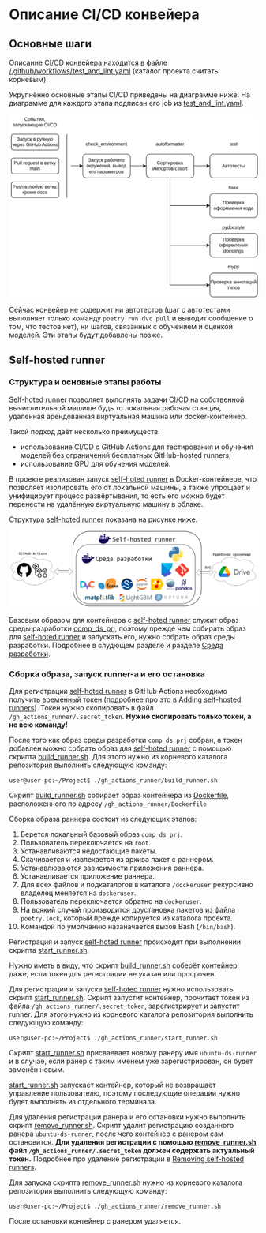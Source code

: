 # Описание CI/CD конвейера

## Основные шаги

Описание CI/CD конвейера находится в файле
[/.github/workflows/test_and_lint.yaml](.github/workflows/test_and_lint.yaml)
(каталог проекта считать корневым).

Укрупнённо основные этапы CI/CD приведены на диаграмме ниже. На диаграмме для
каждого этапа подписан его job из
[test_and_lint.yaml](/.github/workflows/test_and_lint.yaml).

![Этапы ci/cd](/docs/figures/cicd_stages.svg)

Сейчас конвейер не содержит ни автотестов (шаг с автотестами выполняет только
команду `poetry run dvc pull` и выводит сообщение о том, что тестов нет), ни
шагов, связанных с обучением и оценкой моделей. Эти этапы будут добавлены позже.

## Self-hosted runner

### Структура и основные этапы работы

[Self-hoted runner](https://docs.github.com/en/actions/hosting-your-own-runners/managing-self-hosted-runners/about-self-hosted-runners)
позволяет выполнять задачи CI/CD на собственной вычислительной машише будь то
локальная рабочая станция, удалённая арендованная виртуальная машина или
docker-контейнер.

Такой подход даёт несколько преимуществ:

- использование CI/CD с GitHub Actions для тестирования
и обучения моделей без ограничений бесплатных GitHub-hosted
runners;
- использование GPU для обучения моделей.

В проекте реализован запуск
[self-hoted runner](https://docs.github.com/en/actions/hosting-your-own-runners/managing-self-hosted-runners/about-self-hosted-runners)
в Docker-контейнере, что позволяет изолировать его от локальной машины, а также
упрощает и унифицирует процесс развёртывания, то есть его можно будет перенести
на удалённую виртуальную машину в облаке.

Структура
[self-hoted runner](https://docs.github.com/en/actions/hosting-your-own-runners/managing-self-hosted-runners/about-self-hosted-runners)
показана на рисунке ниже.

![Структура self-hosted runner](/docs/figures/self-hosted_runner_container.svg)

Базовым образом для контейнера с
[self-hoted runner](https://docs.github.com/en/actions/hosting-your-own-runners/managing-self-hosted-runners/about-self-hosted-runners)
служит образ среды разработки [comp_ds_prj](/docs/development_environment.md),
поэтому прежде чем собирать образ для
[self-hoted runner](https://docs.github.com/en/actions/hosting-your-own-runners/managing-self-hosted-runners/about-self-hosted-runners)
и запускать его, нужно собрать образ среды разработки.
Подробнее в слудющем разделе и разделе
[Среда разработки](/docs/development_environment.md).

### Сборка образа, запуск runner-а и его остановка

Для регистрации
[self-hoted runner](https://docs.github.com/en/actions/hosting-your-own-runners/managing-self-hosted-runners/about-self-hosted-runners)
в GitHub Actions необходимо получить временный токен (подробнее про это в
[Adding self-hosted runners](https://docs.github.com/en/actions/hosting-your-own-runners/managing-self-hosted-runners/adding-self-hosted-runners)). Токен нужно
скопировать в файл `/gh_actions_runner/.secret_token`.
**Нужно скопировать только токен, а не всю команду!**

После того как образ среды разработки `comp_ds_prj` собран, а токен добавлен
можно собрать образ для
[self-hoted runner](https://docs.github.com/en/actions/hosting-your-own-runners/managing-self-hosted-runners/about-self-hosted-runners)
с помощью скрипта [build_runner.sh](/gh_actions_runner/build_runner.sh).
Для этого нужно из корневого каталога репозитория выполнить следующую команду:

```shell
user@user-pc:~/Project$ ./gh_actions_runner/build_runner.sh
```

Скрипт [build_runner.sh](/gh_actions_runner/build_runner.sh) собирает образ
контейнера из [Dockerfile](/gh_actions_runner/Dockerfile), расположенного по
адресу `/gh_actions_runner/Dockerfile`

Сборка образа раннера состоит из следующих этапов:

1. Берется локальный базовый образ `comp_ds_prj`.
2. Пользователь переключается на `root`.
3. Устанавливаются недостающие пакеты.
4. Скачивается и извлекается из архива пакет с раннером.
5. Устанавлюваются зависимости приложения раннера.
6. Устанавливается приложение раннера.
7. Для всех файлов и подкаталогов в каталоге `/dockeruser` рекурсивно
владелец меняется на `dockeruser`.
8. Пользователь переключается обратно на `dockeruser`.
9. На всякий случай производится доустановка пакетов из файла `poetry.lock`,
который прежде копируется из каталога проекта.
10. Командой по умолчанию назаначается вызов Bash (`/bin/bash`).

Регистрация и запуск 
[self-hoted runner](https://docs.github.com/en/actions/hosting-your-own-runners/managing-self-hosted-runners/about-self-hosted-runners)
происходят при выполнении скрипта
[start_runner.sh](/gh_actions_runner/start_runner.sh).

Нужно иметь в виду, что скрипт
[build_runner.sh](/gh_actions_runner/build_runner.sh) соберёт контейнер даже,
если токен для регистрации не указан или просрочен.

Для регистрации и запуска
[self-hoted runner](https://docs.github.com/en/actions/hosting-your-own-runners/managing-self-hosted-runners/about-self-hosted-runners)
нужно использовать скрипт [start_runner.sh](/gh_actions_runner/start_runner.sh).
Скрипт запустит контейнер, прочитает токен из файла
`/gh_actions_runner/.secret_token`, зарегистрирует и запустит runner.
Для этого нужно из корневого каталога репозитория выполнить следующую команду:

```shell
user@user-pc:~/Project$ ./gh_actions_runner/start_runner.sh
```

Скрипт [start_runner.sh](/gh_actions_runner/start_runner.sh) присваевает новому
ранеру имя `ubuntu-ds-runner` и в случае, если ранер с таким именем уже
зарегистрирован, он будет заменён новым.

[start_runner.sh](/gh_actions_runner/start_runner.sh) запускает контейнер,
который не возвращает управление пользователю, поэтому последующие операции
нужно будет выполнять из отдельного терминала.

Для удаления регистрации ранера и его остановки нужно выполнить скрипт
[remove_runner.sh](/gh_actions_runner/remove_runner.sh). Скрипт удалит
регистрацию созданного ранера `ubuntu-ds-runner`, после чего контейнер с
ранером сам остановится. **Для удаления регистрации с помощью
[remove_runner.sh](/gh_actions_runner/remove_runner.sh) файл
`/gh_actions_runner/.secret_token` должен содержать актуальный токен.**
Подробнее про удаление регистрации в
[Removing self-hosted runners](https://docs.github.com/en/actions/hosting-your-own-runners/managing-self-hosted-runners/removing-self-hosted-runners).

Для запуска скрипта [remove_runner.sh](/gh_actions_runner/remove_runner.sh)
нужно из корневого каталога репозитория выполнить следующую команду:

```shell
user@user-pc:~/Project$ ./gh_actions_runner/remove_runner.sh
```

После остановки контейнер с ранером удаляется.
